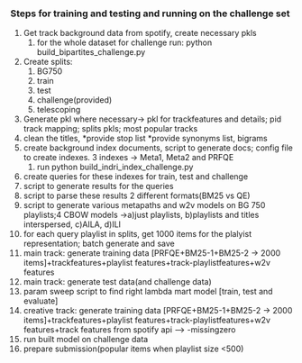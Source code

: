 ### Steps for training and testing and running on the challenge set

1. Get track background data from spotify, create necessary pkls
    1. for the whole dataset for challenge run: python build_bipartites_challenge.py
2. Create splits: 
    1. BG750 
    2. train 
    3. test
    4. challenge(provided) 
    5. telescoping
3. Generate pkl where necessary-> pkl for trackfeatures and details; pid track mapping; splits pkls; most popular tracks
4. clean the titles, *provide stop list *provide synonyms list, bigrams
5. create background index documents, script to generate docs; config file to create indexes. 3 indexes -> Meta1, Meta2 and PRFQE
    1. run python build_indri_index_challenge.py
6. create queries for these indexes for train, test and challenge
7. script to generate results for the queries
8. script to parse these results 2 different formats(BM25 vs QE)
9.  script to generate various metapaths and w2v models on BG 750 playlists;4 CBOW models ->a)just playlists, b)playlists and titles interspersed, c)AILA, d)ILI  
10. for each query playlist in splits, get 1000 items for the plalyist representation; batch generate and save
11. main track: generate training data [PRFQE+BM25-1+BM25-2 -> 2000 items]+trackfeatures+playlist features+track-playlistfeatures+w2v features
12. main track: generate test data(and challenge data)
13. param sweep script to find right lambda mart model [train, test and evaluate]
14. creative track: generate training data [PRFQE+BM25-1+BM25-2 -> 2000 items]+trackfeatures+playlist features+track-playlistfeatures+w2v features+track features from spotify api --> -missingzero
15. run built model on  challenge data
16. prepare submission(popular items when playlist size <500)
